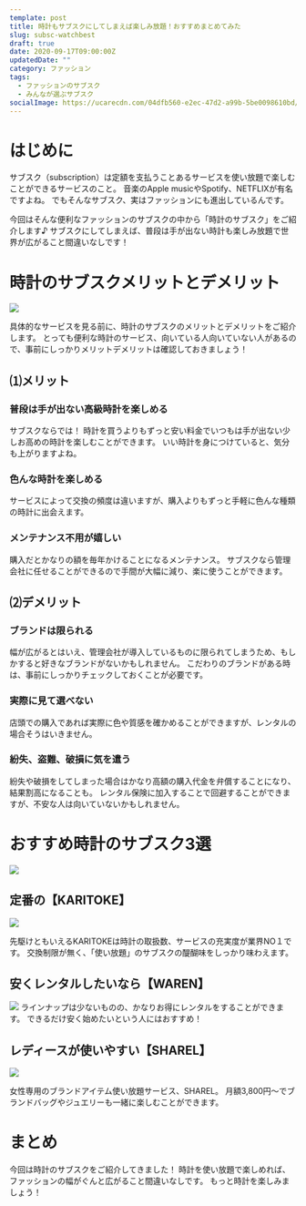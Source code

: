 ```yaml
---
template: post
title: 時計もサブスクにしてしまえば楽しみ放題！おすすめまとめてみた
slug: subsc-watchbest
draft: true
date: 2020-09-17T09:00:00Z
updatedDate: ""
category: ファッション
tags:
  - ファッションのサブスク
  - みんなが選ぶサブスク 
socialImage: https://ucarecdn.com/04dfb560-e2ec-47d2-a99b-5be0098610bd/
---
```


# はじめに

サブスク（subscription）は定額を支払うことあるサービスを使い放題で楽しむことができるサービスのこと。
音楽のApple musicやSpotify、NETFLIXが有名ですよね。
でもそんなサブスク、実はファッションにも進出しているんです。

今回はそんな便利なファッションのサブスクの中から「時計のサブスク」をご紹介します♪
サブスクにしてしまえば、普段は手が出ない時計も楽しみ放題で世界が広がること間違いなしです！

# 時計のサブスクメリットとデメリット
![](https://ucarecdn.com/1ed4feaf-4e5b-404b-be4b-110e26db4f3e/)

具体的なサービスを見る前に、時計のサブスクのメリットとデメリットをご紹介します。
とっても便利な時計のサービス、向いている人向いていない人があるので、事前にしっかりメリットデメリットは確認しておきましょう！

## ⑴メリット
### 普段は手が出ない高級時計を楽しめる
サブスクならでは！
時計を買うよりもずっと安い料金でいつもは手が出ない少しお高めの時計を楽しむことができます。
いい時計を身につけていると、気分も上がりますよね。

### 色んな時計を楽しめる
サービスによって交換の頻度は違いますが、購入よりもずっと手軽に色んな種類の時計に出会えます。

### メンテナンス不用が嬉しい
購入だとかなりの額を毎年かけることになるメンテナンス。
サブスクなら管理会社に任せることができるので手間が大幅に減り、楽に使うことができます。

## ⑵デメリット
### ブランドは限られる
幅が広がるとはいえ、管理会社が導入しているものに限られてしまうため、もしかすると好きなブランドがないかもしれません。
こだわりのブランドがある時は、事前にしっかりチェックしておくことが必要です。


### 実際に見て選べない
店頭での購入であれば実際に色や質感を確かめることができますが、レンタルの場合そうはいきません。


### 紛失、盗難、破損に気を遣う
紛失や破損をしてしまった場合はかなり高額の購入代金を弁償することになり、結果割高になることも。
レンタル保険に加入することで回避することができますが、不安な人は向いていないかもしれません。


# おすすめ時計のサブスク3選

![](https://ucarecdn.com/d48070da-ab90-4b1b-8882-71bb7c86123d/)

## 定番の【KARITOKE】

![](https://ucarecdn.com/f6e254f7-3f65-4c7d-a614-9315657af0ea/)

先駆けともいえるKARITOKEは時計の取扱数、サービスの充実度が業界NO１です。
交換制限が無く、「使い放題」のサブスクの醍醐味をしっかり味わえます。

## 安くレンタルしたいなら【WAREN】
![](https://ucarecdn.com/3c0fb1c9-feb5-4878-8a25-38f475acdd01/)
ラインナップは少ないものの、かなりお得にレンタルをすることができます。
できるだけ安く始めたいという人にはおすすめ！

## レディースが使いやすい【SHAREL】
![](https://ucarecdn.com/71f1bd8b-27d1-40ce-8976-a34b1b7007be/)

女性専用のブランドアイテム使い放題サービス、SHAREL。
月額3,800円～でブランドバッグやジュエリーも一緒に楽しむことができます。

# まとめ
今回は時計のサブスクをご紹介してきました！
時計を使い放題で楽しめれば、ファッションの幅がぐんと広がること間違いなしです。
もっと時計を楽しみましょう！